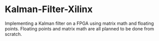 # Kalman-Filter-Xilinx

Implementing a Kalman filter on a FPGA using matrix math and floating points. Floating points and matrix math are all planned to be done from scratch.
